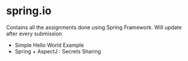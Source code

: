 # spring.io
Contains all the assignments done using Spring Framework. Will update after every submission
 - Simple Hello World Example
 - Spring + AspectJ : Secrets Sharing
